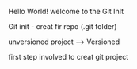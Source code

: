 Hello World!
welcome to the Git InIt

Git init - creat fir repo (.git folder)

unversioned  project  --> Versioned

first step involved to creat git project